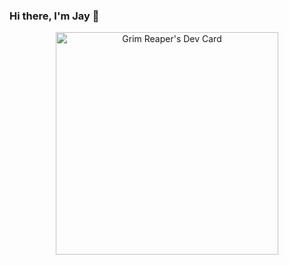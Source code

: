 ### Hi there, I'm Jay 👋

<p align="center">
<a href="https://app.daily.dev/reaper8055"><img src="https://api.daily.dev/devcards/v2/VIesWTWSs.png?r=j9u" width="356" alt="Grim Reaper's Dev Card"/></a>
</p>
